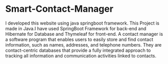 # Smart-Contact-Manager
I developed this website using java springboot framework.
This Project is made in Java.I have used SpringBoot Framework for back-end and Hibernate for Database and Thymeleaf for front-end.
A contact manager is a software program that enables users to easily store and find contact information, such as names, addresses, and telephone numbers. 
They are contact-centric databases that provide a fully integrated approach to tracking all information and communication activities linked to contacts.
